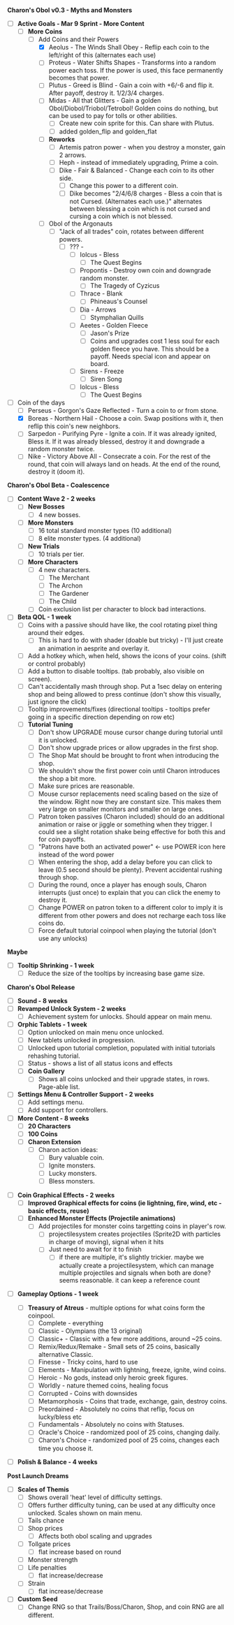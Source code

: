 **Charon's Obol v0.3 - Myths and Monsters**
- [ ] **Active Goals - Mar 9 Sprint - More Content**
	- [ ] **More Coins**
		- [ ] Add Coins and their Powers
			- [x] Aeolus - The Winds Shall Obey - Reflip each coin to the left/right of this (alternates each use)
			- [ ] Proteus - Water Shifts Shapes - Transforms into a random power each toss. If the power is used, this face permanently becomes that power.
			- [ ] Plutus - Greed is Blind - Gain a coin with +6/-6 and flip it. After payoff, destroy it. 1/2/3/4 charges.
			- [ ] Midas - All that Glitters - Gain a golden Obol/Diobol/Triobol/Tetrobol! Golden coins do nothing, but can be used to pay for tolls or other abilities.
				- [ ] Create new coin sprite for this. Can share with Plutus.
				- [ ] added golden_flip and golden_flat
			- [ ] **Reworks**
				- [ ] Artemis patron power - when you destroy a monster, gain 2 arrows.
				- [ ] Heph - instead of immediately upgrading, Prime a coin.
				- [ ] Dike - Fair & Balanced - Change each coin to its other side.
					- [ ] Change this power to a different coin. 
					- [ ] Dike becomes "2/4/6/8 charges - Bless a coin that is not Cursed. (Alternates each use.)" alternates between blessing a coin which is not cursed and cursing a coin which is not blessed.
			- [ ] Obol of the Argonauts
				- [ ] "Jack of all trades" coin, rotates between different powers.
					- [ ] ??? - 
						- [ ] Iolcus - Bless
							- [ ] The Quest Begins
						- [ ] Propontis  - Destroy own coin and downgrade random monster.
							- [ ] The Tragedy of Cyzicus
						- [ ] Thrace - Blank
							- [ ] Phineaus's Counsel
						- [ ] Dia - Arrows
							- [ ] Stymphalian Quills
						- [ ] Aeetes - Golden Fleece
							- [ ] Jason's Prize
							- [ ] Coins and upgrades cost 1 less soul for each golden fleece you have. This should be a payoff. Needs special icon and appear on board.
						- [ ] Sirens - Freeze
							- [ ] Siren Song
						- [ ] Iolcus - Bless
							- [ ] The Quest Begins

- [ ] Coin of the days
	- [ ] Perseus - Gorgon's Gaze Reflected - Turn a coin to or from stone.
	- [x] Boreas - Northern Hail - Choose a coin. Swap positions with it, then reflip this coin's new neighbors.
	- [ ] Sarpedon - Purifying Pyre - Ignite a coin. If it was already ignited, Bless it. If it was already blessed, destroy it and downgrade a random monster twice.
	- [ ] Nike - Victory Above All - Consecrate a coin. For the rest of the round, that coin will always land on heads. At the end of the round, destroy it (doom it).

**Charon's Obol Beta - Coalescence**
- [ ] **Content Wave 2 - 2 weeks**
	- [ ] **New Bosses**
		- [ ] 4 new bosses.
	- [ ] **More Monsters**
		- [ ] 16 total standard monster types (10 additional)
		- [ ] 8 elite monster types. (4 additional)
	- [ ] **New Trials**
		- [ ] 10 trials per tier.
	- [ ] **More Characters**
		- [ ] 4 new characters.
			- [ ] The Merchant
			- [ ] The Archon
			- [ ] The Gardener
			- [ ] The Child
		- [ ] Coin exclusion list per character to block bad interactions.
- [ ] **Beta QOL - 1 week**
	- [ ] Coins with a passive should have like, the cool rotating pixel thing around their edges.
		- [ ] This is hard to do with shader (doable but tricky) - I'll just create an animation in aesprite and overlay it.
	- [ ] Add a hotkey which, when held, shows the icons of your coins. (shift or control probably)
	- [ ] Add a button to disable tooltips. (tab probably, also visible on screen).
	- [ ] Can't accidentally mash through shop. Put a 1sec delay on entering shop and being allowed to press continue (don't show this visually, just ignore the click)
	- [ ] Tooltip improvements/fixes (directional tooltips - tooltips prefer going in a specific direction depending on row etc)
	- [ ] **Tutorial Tuning**
		- [ ] Don't show UPGRADE mouse cursor change during tutorial until it is unlocked.
		- [ ] Don't show upgrade prices or allow upgrades in the first shop.
		- [ ] The Shop Mat should be brought to front when introducing the shop.
		- [ ] We shouldn't show the first power coin until Charon introduces the shop a bit more.
		- [ ] Make sure prices are reasonable.
		- [ ] Mouse cursor replacements need scaling based on the size of the window. Right now they are constant size. This makes them very large on smaller monitors and smaller on large ones.
		- [ ] Patron token passives (Charon included) should do an additional animation or raise or jiggle or something when they trigger. I could see a slight rotation shake being effective for both this and for coin payoffs.
		- [ ] "Patrons have both an activated power" <- use POWER icon here instead of the word power
		- [ ] When entering the shop, add a delay before you can click to leave (0.5 second should be plenty). Prevent accidental rushing through shop.
		- [ ] During the round, once a player has enough souls, Charon interrupts (just once) to explain that you can click the enemy to destroy it.
		- [ ] Change POWER on patron token to a different color to imply it is different from other powers and does not recharge each toss like coins do.
		- [ ] Force default tutorial coinpool when playing the tutorial (don't use any unlocks)

**Maybe**
- [ ] **Tooltip Shrinking - 1 week**
	- [ ] Reduce the size of the tooltips by increasing base game size.

**Charon's Obol Release**
- [ ] **Sound - 8 weeks**
- [ ] **Revamped Unlock System - 2 weeks**
	- [ ] Achievement system for unlocks. Should appear on main menu.
- [ ] **Orphic Tablets - 1 week**
	- [ ] Option unlocked on main menu once unlocked.
	- [ ] New tablets unlocked in progression.
	- [ ] Unlocked upon tutorial completion, populated with initial tutorials rehashing tutorial.
	- [ ] Status - shows a list of all status icons and effects
	- [ ] **Coin Gallery**
		- [ ] Shows all coins unlocked and their upgrade states, in rows. Page-able list.
- [ ] **Settings Menu & Controller Support - 2 weeks**
	- [ ] Add settings menu.
	- [ ] Add support for controllers.
- [ ] **More Content - 8 weeks**
	- [ ] **20 Characters**
	- [ ] **100 Coins**
	- [ ] **Charon Extension**
		- [ ] Charon action ideas:
			- [ ] Bury valuable coin.
			- [ ] Ignite monsters.
			- [ ] Lucky monsters.
			- [ ] Bless monsters.
* [ ] **Coin Graphical Effects - 2 weeks**
	- [ ] **Improved Graphical effects for coins (ie lightning, fire, wind, etc - basic effects, reuse)**
	- [ ] **Enhanced Monster Effects (Projectile animations)**
		- [ ] Add projectiles for monster coins targetting coins in player's row.
			- [ ] projectilesystem creates projectiles (Sprite2D with particles in charge of moving), signal when it hits
			- [ ] Just need to await for it to finish
				- [ ] if there are multiple, it's slightly trickier. maybe we actually create a projectilesystem, which can manage multiple projectiles and signals when both are done? seems reasonable. it can keep a reference count
- [ ] **Gameplay Options - 1 week**
	- [ ] **Treasury of Atreus** - multiple options for what coins form the coinpool.
		- [ ] Complete - everything
		- [ ] Classic - Olympians (the 13 original)
		- [ ] Classic+ - Classic with a few more additions, around ~25 coins.
		- [ ] Remix/Redux/Remake - Small sets of 25 coins, basically alternative Classic.
		- [ ] Finesse - Tricky coins, hard to use
		- [ ] Elements - Manipulation with lightning, freeze, ignite, wind coins.
		- [ ] Heroic - No gods, instead only heroic greek figures.
		- [ ] Worldly - nature themed coins, healing focus
		- [ ] Corrupted - Coins with downsides
		- [ ] Metamorphosis - Coins that trade, exchange, gain, destroy coins.
		- [ ] Preordained - Absolutely no coins that reflip, focus on lucky/bless etc
		- [ ] Fundamentals - Absolutely no coins with Statuses.
		- [ ] Oracle's Choice - randomized pool of 25 coins, changing daily.
		- [ ] Charon's Choice - randomized pool of 25 coins, changes each time you choose it.
- [ ] **Polish & Balance - 4 weeks**




**Post Launch Dreams**
- [ ] **Scales of Themis**
	- [ ] Shows overall 'heat' level of difficulty settings.
	- [ ] Offers further difficulty tuning, can be used at any difficulty once unlocked. Scales shown on main menu.
	- [ ] Tails chance
	- [ ] Shop prices
		- [ ] Affects both obol scaling and upgrades
	- [ ] Tollgate prices
		- [ ] flat increase based on round
	- [ ] Monster strength
	- [ ] Life penalties
		- [ ] flat increase/decrease
	- [ ] Strain
		- [ ] flat increase/decrease
- [ ] **Custom Seed**
	- [ ] Change RNG so that Trails/Boss/Charon, Shop, and coin RNG are all different.